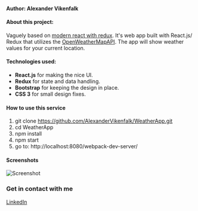 #### Author: Alexander Vikenfalk

#### About this project: 
Vaguely based on [modern react with redux](https://www.udemy.com/react-redux/learn/v4/overview "modern react with redux"). It's web app built
with React.js/ Redux that utilizes the [OpenWeatherMapAPI](https://openweathermap.org/api/ "Open Weather Map API"). The app will show weather values for your current location.

#### Technologies used: 
* **React.js** for making the nice UI.
* **Redux** for state and data handling.
* **Bootstrap** for keeping the design in place.
* **CSS 3** for small design fixes.

#### How to use this service ####
1. git clone https://github.com/AlexanderVikenfalk/WeatherApp.git
2. cd WeatherApp
3. npm install
4. npm start
5. go to: http://localhost:8080/webpack-dev-server/

#### Screenshots ####
![Screenshot](https://user-images.githubusercontent.com/16190870/36734726-aa468c62-1bd4-11e8-8554-a463c47c99a2.PNG)

### Get in contact with me ###
[LinkedIn](https://de.linkedin.com/in/alexander-vikenfalk-6b993b42)

